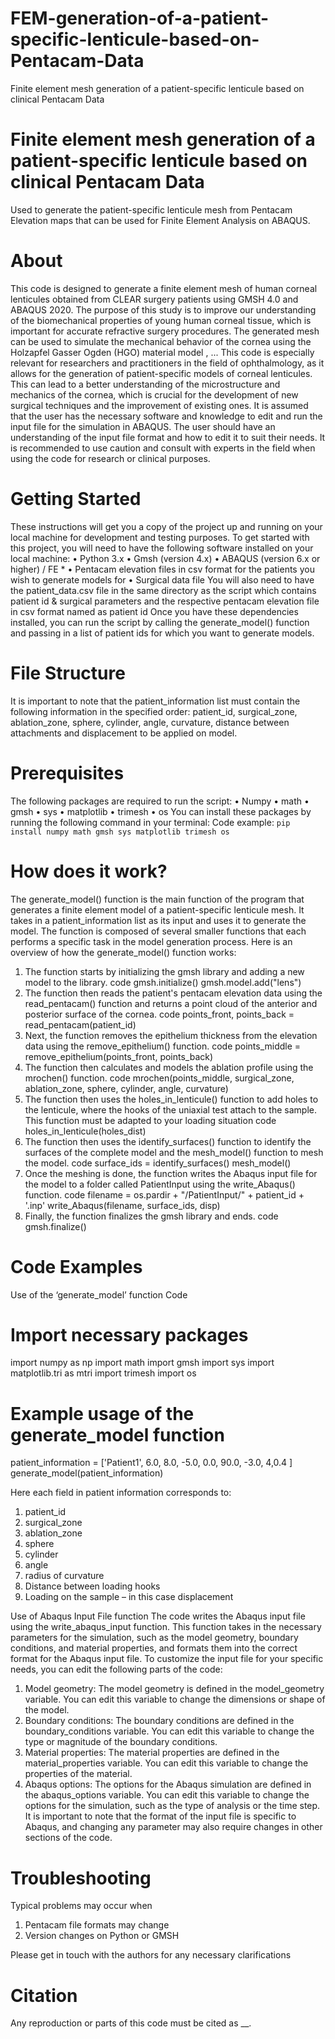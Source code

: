 # FEM-generation-of-a-patient-specific-lenticule-based-on-Pentacam-Data
Finite element mesh generation of a patient-specific lenticule based on clinical Pentacam Data

# Finite element mesh generation of a patient-specific lenticule based on clinical Pentacam Data

Used to generate the patient-specific lenticule mesh from Pentacam Elevation maps that can be used for Finite Element Analysis on ABAQUS.
# About
This code is designed to generate a finite element mesh of human corneal lenticules obtained from CLEAR surgery patients using GMSH 4.0 and ABAQUS 2020. The purpose of this study is to improve our understanding of the biomechanical properties of young human corneal tissue, which is important for accurate refractive surgery procedures. The generated mesh can be used to simulate the mechanical behavior of the cornea using the Holzapfel Gasser Ogden (HGO) material model , ...
This code is especially relevant for researchers and practitioners in the field of ophthalmology, as it allows for the generation of patient-specific models of corneal lenticules. This can lead to a better understanding of the microstructure and mechanics of the cornea, which is crucial for the development of new surgical techniques and the improvement of existing ones. 
It is assumed that the user has the necessary software and knowledge to edit and run the input file for the simulation in ABAQUS. The user should have an understanding of the input file format and how to edit it to suit their needs. It is recommended to use caution and consult with experts in the field when using the code for research or clinical purposes.

# Getting Started
These instructions will get you a copy of the project up and running on your local machine for development and testing purposes. 
To get started with this project, you will need to have the following software installed on your local machine:
•	Python 3.x
•	Gmsh (version 4.x)
•	ABAQUS (version 6.x or higher) / FE *
•	Pentacam elevation files in csv format for the patients you wish to generate models for
•	Surgical data file 
You will also need to have the patient_data.csv file in the same directory as the script which contains patient id & surgical parameters and the respective pentacam elevation file in csv format named as patient id
Once you have these dependencies installed, you can run the script by calling the generate_model() function and passing in a list of patient ids for which you want to generate models.
# File Structure
It is important to note that the patient_information list must contain the following information in the specified order: patient_id, surgical_zone, ablation_zone, sphere, cylinder, angle, curvature, distance between attachments and displacement to be applied on model.
# Prerequisites
The following packages are required to run the script:
•	Numpy 
•	math
•	gmsh
•	sys
•	matplotlib
•	trimesh
•	os
You can install these packages by running the following command in your terminal:
Code example: 
`pip install numpy math gmsh sys matplotlib trimesh os`

# How does it work?
The generate_model() function is the main function of the program that generates a finite element model of a patient-specific lenticule mesh. It takes in a patient_information list as its input and uses it to generate the model. The function is composed of several smaller functions that each performs a specific task in the model generation process.
Here is an overview of how the generate_model() function works:
1.	The function starts by initializing the gmsh library and adding a new model to the library.
code
    gmsh.initialize() gmsh.model.add("lens") 
2.	The function then reads the patient's pentacam elevation data using the read_pentacam() function and returns a point cloud of the anterior and posterior surface of the cornea.
code
points_front, points_back = read_pentacam(patient_id) 
3.	Next, the function removes the epithelium thickness from the elevation data using the remove_epithelium() function.
code
points_middle = remove_epithelium(points_front, points_back) 
4.	The function then calculates and models the ablation profile using the mrochen() function.
code
mrochen(points_middle, surgical_zone, ablation_zone, sphere, cylinder, angle, curvature) 
5.	The function then uses the holes_in_lenticule() function to add holes to the lenticule, where the hooks of the uniaxial test attach to the sample. This function must be adapted to your loading situation
code
holes_in_lenticule(holes_dist) 
6.	The function then uses the identify_surfaces() function to identify the surfaces of the complete model and the mesh_model() function to mesh the model.
code
surface_ids = identify_surfaces() mesh_model() 
7.	Once the meshing is done, the function writes the Abaqus input file for the model to a folder called PatientInput using the write_Abaqus() function.
code
filename = os.pardir + "/PatientInput/" + patient_id + '.inp' write_Abaqus(filename, surface_ids, disp) 
8.	Finally, the function finalizes the gmsh library and ends.
code
gmsh.finalize() 

# Code Examples

Use of the ‘generate_model’ function 
Code
# Import necessary packages
import numpy as np
import math
import gmsh
import sys
import matplotlib.tri as mtri
import trimesh
import os

# Example usage of the generate_model function
patient_information = ['Patient1', 6.0, 8.0, -5.0, 0.0, 90.0, -3.0, 4,0.4 ]
generate_model(patient_information)

Here each field in patient information corresponds to: 
1.	patient_id 
2.	surgical_zone 
3.	ablation_zone 
4.	sphere 
5.	cylinder 
6.	angle 
7.	radius of curvature 
8.	Distance between loading hooks
9.	Loading on the sample – in this case displacement 

Use of Abaqus Input File function
The code writes the Abaqus input file using the write_abaqus_input function. This function takes in the necessary parameters for the simulation, such as the model geometry, boundary conditions, and material properties, and formats them into the correct format for the Abaqus input file.
To customize the input file for your specific needs, you can edit the following parts of the code:
1.	Model geometry: The model geometry is defined in the model_geometry variable. You can edit this variable to change the dimensions or shape of the model.
2.	Boundary conditions: The boundary conditions are defined in the boundary_conditions variable. You can edit this variable to change the type or magnitude of the boundary conditions.
3.	Material properties: The material properties are defined in the material_properties variable. You can edit this variable to change the properties of the material.
4.	Abaqus options: The options for the Abaqus simulation are defined in the abaqus_options variable. You can edit this variable to change the options for the simulation, such as the type of analysis or the time step.
It is important to note that the format of the input file is specific to Abaqus, and changing any parameter may also require changes in other sections of the code.
# Troubleshooting
Typical problems may occur when
1. Pentacam file formats may change
2. Version changes on Python or GMSH

Please get in touch with the authors for any necessary clarifications
# Citation
Any reproduction or parts of this code must be cited as __.
